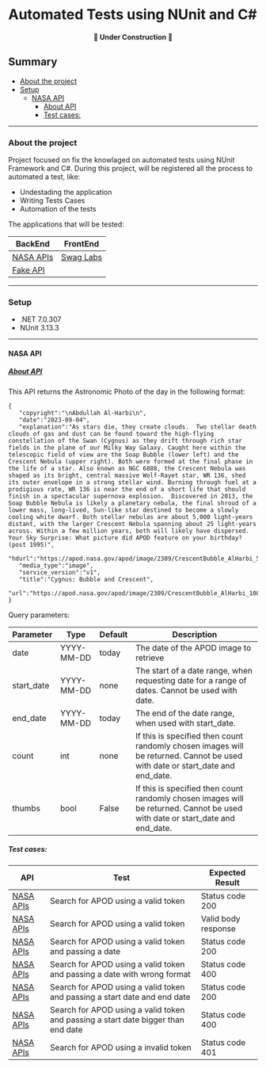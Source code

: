 # Automated Tests using NUnit and C#
<h4 align="center"> 
    🚧  Under Construction   🚧
</h4>

## Summary
<!-- @import "[TOC]" {cmd="toc" depthFrom=3 depthTo=6 orderedList=false} -->

<!-- code_chunk_output -->

- [About the project](#about-the-project)
- [Setup](#setup)
  - [NASA API](#nasa-api)
    - [About API](#about-apihttpsapinasagov)
    - [Test cases:](#test-cases)

<!-- /code_chunk_output -->

---

### About the project 
Project focused on fix the knowlaged on automated tests using NUnit Framework and C#. During this project, will be registered all the process to automated a test, like: 
- Undestading the application 
- Writing Tests Cases 
- Automation of the tests 

The applications that will be tested: 

| BackEnd  | FrontEnd |
| ------------- | ------------- |
| [NASA APIs](https://api.nasa.gov/)  | [Swag Labs](https://www.saucedemo.com/)  |
| [Fake API](https://fakerestapi.azurewebsites.net/index.html)  |

---
### Setup
- .NET 7.0.307
- NUnit 3.13.3

---
#### NASA API

##### [About API](https://api.nasa.gov/)
This API returns the Astronomic Photo of the day in the following format: 
``` 
{
   "copyright":"\nAbdullah Al-Harbi\n",
   "date":"2023-09-04",
   "explanation":"As stars die, they create clouds.  Two stellar death clouds of gas and dust can be found toward the high-flying constellation of the Swan (Cygnus) as they drift through rich star fields in the plane of our Milky Way Galaxy. Caught here within the telescopic field of view are the Soap Bubble (lower left) and the Crescent Nebula (upper right). Both were formed at the final phase in the life of a star. Also known as NGC 6888, the Crescent Nebula was shaped as its bright, central massive Wolf-Rayet star, WR 136, shed its outer envelope in a strong stellar wind. Burning through fuel at a prodigious rate, WR 136 is near the end of a short life that should finish in a spectacular supernova explosion.  Discovered in 2013, the Soap Bubble Nebula is likely a planetary nebula, the final shroud of a lower mass, long-lived, Sun-like star destined to become a slowly cooling white dwarf. Both stellar nebulas are about 5,000 light-years distant, with the larger Crescent Nebula spanning about 25 light-years across. Within a few million years, both will likely have dispersed.   Your Sky Surprise: What picture did APOD feature on your birthday? (post 1995)",
   "hdurl":"https://apod.nasa.gov/apod/image/2309/CrescentBubble_AlHarbi_5732.jpg",
   "media_type":"image",
   "service_version":"v1",
   "title":"Cygnus: Bubble and Crescent",
   "url":"https://apod.nasa.gov/apod/image/2309/CrescentBubble_AlHarbi_1080.jpg"
}
```
Query parameters:

|Parameter	|Type |	Default |	Description  |
| ------------- | ------------- |------------- | ------------- |
date|	YYYY-MM-DD	|today	|The date of the APOD image to retrieve |
start_date|	YYYY-MM-DD |	none |	The start of a date range, when requesting date for a range of dates. Cannot be used with date. |
end_date |	YYYY-MM-DD	| today |	The end of the date range, when used with start_date. |
count |	int |	none |	If this is specified then count randomly chosen images will be returned. Cannot be used with date or start_date and end_date.|
thumbs |	bool	 |	False |	If this is specified then count randomly chosen images will be returned. Cannot be used with date or start_date and end_date.|


##### Test cases:

| API  | Test | Expected Result |
| ------------- | ------------- |------------- |
| [NASA APIs](https://api.nasa.gov/)  | Search for APOD using a valid token  | Status code 200 |
| [NASA APIs](https://api.nasa.gov/)  | Search for APOD using a valid token  | Valid body response
| [NASA APIs](https://api.nasa.gov/)  | Search for APOD using a valid token and passing a date  | Status code 200
| [NASA APIs](https://api.nasa.gov/)  | Search for APOD using a valid token and passing a date with wrong format  | Status code 400
| [NASA APIs](https://api.nasa.gov/)  | Search for APOD using a valid token and passing a start date and end date  | Status code 200
| [NASA APIs](https://api.nasa.gov/)  | Search for APOD using a valid token and passing a start date bigger than end date  | Status code 400
| [NASA APIs](https://api.nasa.gov/)  | Search for APOD using a invalid token | Status code 401

